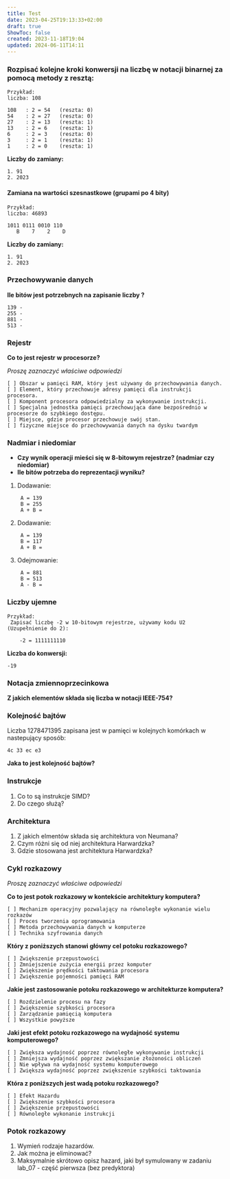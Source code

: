 ```yaml
---
title: Test
date: 2023-04-25T19:13:33+02:00
draft: true
ShowToc: false
created: 2023-11-18T19:04
updated: 2024-06-11T14:11
---
```


### Rozpisać kolejne kroki konwersji na liczbę w notacji binarnej za pomocą metody z resztą:


    Przykład:
    liczba: 108
    
    108   : 2 = 54   (reszta: 0)
    54    : 2 = 27   (reszta: 0)
    27    : 2 = 13   (reszta: 1)
    13    : 2 = 6    (reszta: 1)
    6     : 2 = 3    (reszta: 0)
    3     : 2 = 1    (reszta: 1)
    1     : 2 = 0    (reszta: 1)


**Liczby do zamiany:**

    1. 91
    2. 2023


#### Zamiana na wartości szesnastkowe (grupami po 4 bity)


    Przykład:
    liczba: 46893

    1011 0111 0010 110
       B    7    2    D


**Liczby do zamiany:**

    1. 91
    2. 2023


### Przechowywanie danych 

**Ile bitów jest potrzebnych na zapisanie liczby ?**

    139 - 
    255 -  
    881 -  
    513 - 


### Rejestr
**Co to jest rejestr w procesorze?**

*Proszę zaznaczyć właściwe odpowiedzi*

    [ ] Obszar w pamięci RAM, który jest używany do przechowywania danych.
    [ ] Element, który przechowuje adresy pamięci dla instrukcji procesora.
    [ ] Komponent procesora odpowiedzialny za wykonywanie instrukcji.
    [ ] Specjalna jednostka pamięci przechowująca dane bezpośrednio w procesorze do szybkiego dostępu.
    [ ] Miejsce, gdzie procesor przechowuje swój stan.
    [ ] fizyczne miejsce do przechowywania danych na dysku twardym


### Nadmiar i niedomiar

- **Czy wynik operacji mieści się w 8-bitowym rejestrze? (nadmiar czy niedomiar)**
- **Ile bitów potrzeba do reprezentacji wyniku?**

1. Dodawanie:

        A = 139
        B = 255
        A + B = 

2. Dodawanie:

        A = 139
        B = 117
        A + B =

3. Odejmowanie:

        A = 881
        B = 513
        A - B = 


### Liczby ujemne

    Przykład:
     Zapisać liczbę -2 w 10-bitowym rejestrze, używamy kodu U2 (Uzupełnienie do 2):
    
        -2 = 1111111110

**Liczba do konwersji:**

    -19


### Notacja zmiennoprzecinkowa

**Z jakich elementów składa się liczba w notacji IEEE-754?**


### Kolejność bajtów

Liczba 1278471395 zapisana jest w pamięci w kolejnych komórkach w nastepujący sposób:

    4c 33 ec e3

**Jaka to jest kolejność bajtów?**


### Instrukcje

1. Co to są instrukcje SIMD?
2. Do czego służą?


### Architektura

1. Z jakich elmentów składa się architektura von Neumana? 
2. Czym różni się od niej architektura Harwardzka? 
3. Gdzie stosowana jest architektura Harwardzka?


### Cykl rozkazowy
*Proszę zaznaczyć właściwe odpowiedzi*

**Co to jest potok rozkazowy w kontekście architektury komputera?**

    [ ] Mechanizm operacyjny pozwalający na równoległe wykonanie wielu rozkazów
    [ ] Proces tworzenia oprogramowania
    [ ] Metoda przechowywania danych w komputerze
    [ ] Technika szyfrowania danych

**Który z poniższych stanowi główny cel potoku rozkazowego?**

    [ ] Zwiększenie przepustowości
    [ ] Zmniejszenie zużycia energii przez komputer
    [ ] Zwiększenie prędkości taktowania procesora
    [ ] Zwiększenie pojemności pamięci RAM

**Jakie jest zastosowanie potoku rozkazowego w architekturze komputera?**

    [ ] Rozdzielenie procesu na fazy
    [ ] Zwiększenie szybkości procesora
    [ ] Zarządzanie pamięcią komputera
    [ ] Wszystkie powyższe

**Jaki jest efekt potoku rozkazowego na wydajność systemu komputerowego?**

    [ ] Zwiększa wydajność poprzez równoległe wykonywanie instrukcji
    [ ] Zmniejsza wydajność poprzez zwiększanie złożoności obliczeń
    [ ] Nie wpływa na wydajność systemu komputerowego
    [ ] Zwiększa wydajność poprzez zwiększenie szybkości taktowania

**Która z poniższych jest wadą potoku rozkazowego?**

    [ ] Efekt Hazardu
    [ ] Zwiększenie szybkości procesora
    [ ] Zwiększenie przepustowości
    [ ] Równoległe wykonanie instrukcji

### Potok rozkazowy

1. Wymień rodzaje hazardów. 
2. Jak można je eliminować?
3. Maksymalnie skrótowo opisz hazard, jaki był symulowany w zadaniu lab_07 - część pierwsza (bez predyktora)
